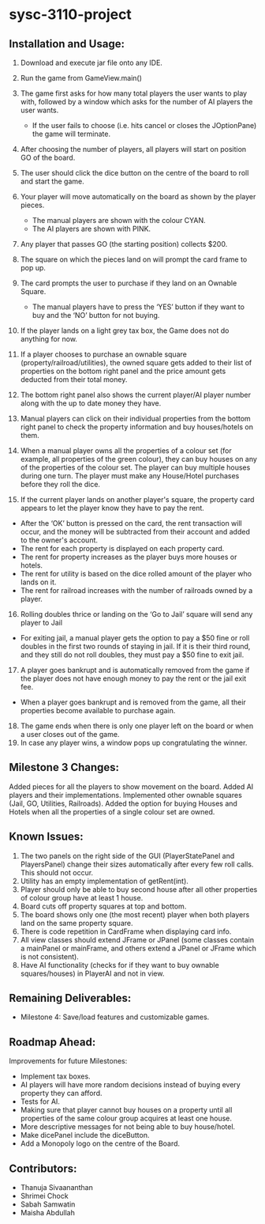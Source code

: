 # sysc-3110-project

## Installation and Usage:

1. Download and execute jar file onto any IDE.
2. Run the game from GameView.main()
3. The game first asks for how many total players the user wants to play with, followed by a window which asks for the number of AI players the user wants.
   * If the user fails to choose (i.e. hits cancel or closes the JOptionPane) the game will terminate.
4. After choosing the number of players, all players will start on position GO of the board.
5. The user should click the dice button on the centre of the board to roll and start the game.
6. Your player will move automatically on the board as shown by the player pieces.
   * The manual players are shown with the colour CYAN.
   * The AI players are shown with PINK.
7. Any player that passes GO (the starting position) collects $200.
8. The square on which the pieces land on will prompt the card frame to pop up.
9. The card prompts the user to purchase if they land on an Ownable Square.                                                                                             
   * The manual players have to press the ‘YES’ button if they want to buy and the ‘NO’ button for not buying.
   
10. If the player lands on a light grey tax box, the Game does not do anything for now.
11. If a player chooses to purchase an ownable square (property/railroad/utilities), the owned square gets added to their list of properties on the bottom right panel and the price amount gets deducted from their total money.
12. The bottom right panel also shows the current player/AI player number along with the up to date money they have.
13. Manual players can click on their individual properties from the bottom right panel to check the property information and buy houses/hotels on them.
14. When a manual player owns all the properties of a colour set (for example, all properties of the green colour), they can buy houses on any of the properties of the colour set. The player can buy multiple houses during one turn. The player must make any House/Hotel purchases before they roll the dice.
15. If the current player lands on another player's square, the property card appears to let the player know they have to pay the rent.
   * After the ‘OK’ button is pressed on the card, the rent transaction will occur, and the money will be subtracted from their account and added to the owner's  account.
   * The rent for each property is displayed on each property card.
   * The rent for property increases as the player buys more houses or hotels.
   * The rent for utility is based on the dice rolled amount of the player who lands on it.
   * The rent for railroad increases with the number of railroads owned by a player.
16. Rolling doubles thrice or landing on the ‘Go to Jail’ square will send any player to Jail
   * For exiting jail, a manual player gets the option to pay a $50 fine or roll doubles in the first two rounds of staying in jail. If it is their third round, and they still do not roll doubles, they must pay a $50 fine to exit jail.
17. A player goes bankrupt and is automatically removed from the game if the player does not have enough money to pay the rent or the jail exit fee.
   * When a player goes bankrupt and is removed from the game, all their properties become available to purchase again.
18. The game ends when there is only one player left on the board or when a user closes out of the game.
19. In case any player wins, a window pops up congratulating the winner. 


## Milestone 3 Changes:

Added pieces for all the players to show movement on the board.
Added AI players and their implementations.
Implemented other ownable squares (Jail, GO, Utilities, Railroads).
Added the option for buying Houses and Hotels when all the properties of a single colour set are owned.


## Known Issues:


1. The two panels on the right side of the GUI (PlayerStatePanel and PlayersPanel) change their sizes automatically after every few roll calls. This should not occur.
2. Utility has an empty implementation of getRent(int).
3. Player should only be able to buy second house after all other properties of colour group have at least 1 house.
4. Board cuts off property squares at top and bottom.
5. The board shows only one (the most recent) player when both players land on the same property square.
6. There is code repetition in CardFrame when displaying card info.
7. All view classes should extend JFrame or JPanel (some classes contain a mainPanel or mainFrame, and others extend a JPanel or JFrame which is not consistent).
8. Have AI functionality (checks for if they want to buy ownable squares/houses) in PlayerAI and not in view.


## Remaining Deliverables:

* Milestone 4: Save/load features and customizable games.

## Roadmap Ahead:

Improvements for future Milestones:
 
* Implement tax boxes.
* AI players will have more random decisions instead of buying every property they can afford.
* Tests for AI.
* Making sure that player cannot buy houses on a property until all properties of the same colour group acquires at least one house.
* More descriptive messages for not being able to buy house/hotel.
* Make dicePanel include the diceButton.
* Add a Monopoly logo on the centre of the Board.

## Contributors:

* Thanuja Sivaananthan
* Shrimei Chock
* Sabah Samwatin
* Maisha Abdullah
